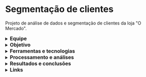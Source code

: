 # Segmentação de clientes
Projeto de análise de dados e segmentação de clientes da loja "O Mercado".

<details>
  <summary><strong style="font-size: 16px;">Equipe</strong></summary>
  Vanessa Santana do Amaral
  </details>
  
<details>
  <summary><strong style="font-size: 16px;">Objetivo</strong></summary>
Realizar uma análise descritiva e segmentação de clientes da loja O Mercado, especializada em produtos alimentícios importados, utilizando a metodologia RFM (Recência, Frequência e Valor Monetário). O objetivo é entender melhor o perfil dos consumidores, identificar padrões de comportamento e apoiar a tomada de decisões estratégicas de marketing, fidelização e crescimento, por meio de dashboards interativos no Google Sheets e Looker Studio.
</details>

<details>
  <summary><strong style="font-size: 16px;">Ferramentas e tecnologias</strong></summary>
Google Sheets para coleta e segmentação dos dados, Looker Studio para criação dos dashboards interativos, Google Slides para a apresentação, Google Documents para a documentação e ficha técnica, Trello e Miro para gestão do projeto e Loom para gravação da apresentação final.
</details>

<details>
  <summary><strong style="font-size: 16px;">Processamento e análises</strong></summary>
A primeira etapa do trabalho consistiu na limpeza e tratamento dos dados. Foram utilizadas as funções QUERY e IMPORTRANGE para consolidar as tabelas e duplicar os dados, evitando a perda de históricos. Também foi realizada a tradução e padronização de expressões, além da correção de formatações.
  
&nbsp;  
Durante a análise, optou-se pela exclusão de clientes com idade superior a 120 anos e transações sem ID, por entender que esses registros não representam clientes ativos. Para os casos em que não havia informação sobre o salário, mas os demais dados cadastrais estavam completos, foram atribuídos valores estimados com base na média salarial por nível de escolaridade.
Foram criadas novas variáveis, como faixa etária, total de filhos, número de compras em loja e online, separação de compras por trimestre, entre outras, utilizando funções como COUNTBLANK, INDEX MATCH, IF, IFS, VLOOKUP, CONCATENATE, SUM, MÉDIA, MÁX, DATADIF. Aplicou-se formatação condicional para identificar duplicatas, o que possibilitou a remoção de mais de 15 mil registros repetidos. 

Antes de integrar as tabelas “clientes”, “transações” e “resumo_compras” em um “consolidado_final” por meio da função INDEX MATCH, foi necessário garantir o tratamento completo de dados nulos, duplicados e também a exclusão de clientes sem transações, de forma a não comprometer a segmentação. Em seguida, os dados foram organizados em tabelas dinâmicas e foram criados gráficos simples para visualização e com o objetivo de compreender melhor os perfis dos clientes.

Com os gráficos finalizados, iniciou-se a etapa de análise dos dados. A função DATADIF foi usada para calcular a recência, enquanto INDEX MATCH foi aplicada para calcular a frequência de compras, e SUM para o valor total gasto por cliente (valor monetário). No cálculo de quartis, utilizaram-se as funções IFS e QUARTIL, classificando os clientes com base na recência de suas compras. Com a lógica do RFM (Recência, Frequência, Monetário), foi considerado como critério notas de 1 a 5, conforme os quartis. 
Com isso, foi possível aplicar uma classificação dos clientes com base na fórmula IFS, conforme a seguinte lógica:

- Cliente VIP: Compram com frequência, gastam bastante e são recentes (R=5, F=5, M=5).
- Cliente Leal: Compram regularmente, com bom valor de compra e são relativamente recentes (R ≥ 4, F ≥ 4, M ≥ 4).
- Cliente Novo: Recente, mas ainda com baixo volume e valor de compras (R = 5, F ≤ 2, M ≤ 3).
- Cliente em Risco: Já foram bons clientes, mas estão há muito tempo sem comprar (R ≤ 2, F ≥ 3, M ≥ 4).
- Cliente Perdido: Compram pouco, gastam pouco e estão inativos há bastante tempo (R ≤ 2, F ≤ 2, M ≤ 2).
- Cliente Potencial: Tem desempenho intermediário, com potencial para se tornar VIP (R ≥ 3, F ≥ 3, M ≥ 3).
- Cliente que Precisa de Atenção: Perfil médio, ainda sem destaque, mas com possibilidades de crescimento (R ≥ 2, F ≥ 2, M ≥ 2).
- Sem Classificação: Casos que não se enquadram nas regras anteriores, podendo indicar inconsistências ou valores extremos.

Com os dados tratados, estruturados e os clientes segmentados, finalizou-se a etapa de processamento e visualização, por meio da criação de dashboards no Google Spreadsheets e início da construção no Looker Studio. Isso permitiu apresentar as informações de forma visual, interativa e atualizada, facilitando a análise de perfis, hábitos de consumo e apoiando a definição de estratégias mais assertivas para o negócio.
  
  </details>

  <details>
  <summary><strong style="font-size: 16px;">Resultados e conclusões</strong></summary>
    
O Mercado possui atualmente 2.227 clientes ativos. Dentre esse total, 38% estão na faixa etária de 51 a 64 anos, sendo classificados como clientes de meia idade. A análise do mostra que 58,6% dos clientes demonstram preferência pelas compras realizadas na loja física e os produtos mais consumidos são vinhos e carnes.

Na segmentação realizada, foram identificados três grupos principais: clientes potenciais, clientes leais e clientes que precisam de atenção.
- Clientes potenciais são os que apresentam maior gasto ao longo do ano. A estratégia recomendada para esse grupo é o fortalecimento do vínculo com a marca, incentivando a fidelização e promovendo sua conversão em clientes VIPs. Algumas ações sugeridas incluem: kits exclusivos com desconto, clube de assinatura com brindes e acesso antecipado a lançamentos.
- Clientes leais realizam compras com frequência e mantêm um bom valor de consumo, representando uma base estável e estratégica para o negócio. Para manter o engajamento desse grupo, as sugestões são: realização de eventos exclusivos, premiações ao final do ano e programas de cashback.
- Clientes que precisam de atenção são aqueles que consomem produtos de maior valor agregado, porém com baixa frequência. Para estimular a recompra, recomenda-se o uso de cupons de desconto nos produtos mais consumidos, cashback para compras realizadas em até 30 dias e brindes como forma de incentivo.
  
Além desses grupos, é importante considerar ações específicas para clientes em risco ou clientes perdidos, com foco em campanhas de reativação. Algumas ideias de abordagem incluem: promoções especiais de retorno, cashbacks especiais, sorteios para aqueles que voltarem a comprar e ofertas personalizadas com base no histórico de consumo.
O público jovem adulto (entre 18 e 30 anos) ainda representa uma parcela pequena da base, com apenas 7 clientes, sendo um grupo que pode ser analisado e trabalhado futuramente. 
Dado que a maioria dos clientes é mais conservador e prefere realizar compras presencialmente, recomenda-se a integração de ações digitais com iniciativas no ponto de venda.

</details>

<details>
<summary><strong style="font-size: 16px;">Links</strong></summary>

[Video - Apresentação](https://www.loom.com/share/62ba46b4358e431495f086585f660309?sid=4adb7149-e7cd-42dc-8086-9d1154f7aad2)

</details>
  
